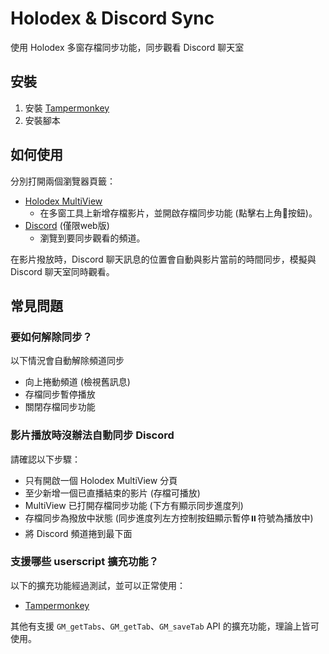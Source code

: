 # Holodex & Discord Sync

使用 Holodex 多窗存檔同步功能，同步觀看 Discord 聊天室

## 安裝

1. 安裝 [Tampermonkey](https://www.tampermonkey.net/)
2. 安裝腳本

## 如何使用

分別打開兩個瀏覽器頁籤：
* [Holodex MultiView](https://holodex.net/multiview)
  * 在多窗工具上新增存檔影片，並開啟存檔同步功能 (點擊右上角🔄️按鈕)。
* [Discord](https://discord.com/app) (僅限web版)
  * 瀏覽到要同步觀看的頻道。

在影片撥放時，Discord 聊天訊息的位置會自動與影片當前的時間同步，模擬與 Discord 聊天室同時觀看。

## 常見問題

### 要如何解除同步？

以下情況會自動解除頻道同步
* 向上捲動頻道 (檢視舊訊息)
* 存檔同步暫停播放
* 關閉存檔同步功能

### 影片播放時沒辦法自動同步 Discord

請確認以下步驟：
* 只有開啟一個 Holodex MultiView 分頁
* 至少新增一個已直播結束的影片 (存檔可播放)
* MultiView 已打開存檔同步功能 (下方有顯示同步進度列)
* 存檔同步為撥放中狀態 (同步進度列左方控制按鈕顯示暫停⏸️符號為播放中)
* 將 Discord 頻道捲到最下面

### 支援哪些 userscript 擴充功能？

以下的擴充功能經過測試，並可以正常使用：
* [Tampermonkey](https://www.tampermonkey.net/)

其他有支援 `GM_getTabs`、`GM_getTab`、`GM_saveTab` API 的擴充功能，理論上皆可使用。

